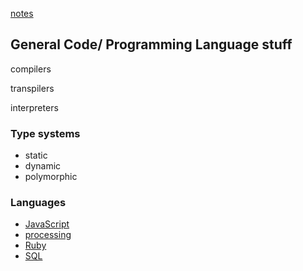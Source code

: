 [notes](notes.md)

## General Code/ Programming Language stuff

compilers

transpilers

interpreters

### Type systems
- static
- dynamic
- polymorphic


### Languages
- [JavaScript](javascript/index.md)
- [processing](processing.md)
- [Ruby](ruby.md)
- [SQL](SQL.md)

<!-- ---

See also  -->

